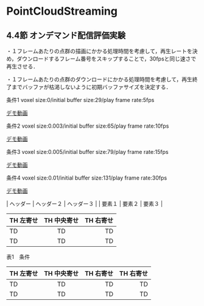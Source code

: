 # PointCloudStreaming
## 4.4節 オンデマンド配信評価実験
・１フレームあたりの点群の描画にかかる処理時間を考慮して，再生レートを決め，ダウンロードするフレーム番号をスキップすることで，30fpsと同じ速さで再生させる．

・１フレームあたりの点群のダウンロードにかかる処理時間を考慮して，再生終了までバッファが枯渇しないように初期バッファサイズを決定する．

条件1 voxel size:0/initial buffer size:29/play frame rate:5fps

[デモ動画](https://waseda.box.com/s/j1j5r2h9y4u20q8sp215was04gda9xdw)

条件2 voxel size:0.003/initial buffer size:65/play frame rate:10fps

[デモ動画](https://waseda.box.com/s/y94tg5xyte84mzaf1dywkod5tw12j7pa)

条件3 voxel size:0.005/initial buffer size:79/play frame rate:15fps

[デモ動画](https://waseda.box.com/s/07o83jqg69dkn6p9dhgd95twe4whz925)

条件4 voxel size:0.01/initial buffer size:131/play frame rate:30fps

[デモ動画](https://waseda.box.com/s/8lx2g0xlujup4jwl3xk1y4qui5sl4bx0)

| ヘッダー | ヘッダー２ | ヘッダー３ |
| 要素１ | 要素２ | 要素３ |

| TH 左寄せ | TH 中央寄せ | TH 右寄せ |
| :--- | :---: | ---: |
| TD | TD | TD |
| TD | TD | TD |

表1　条件

| TH 左寄せ | TH 中央寄せ | TH 右寄せ | TH 右寄せ |
| :--- | :---: | ---: | ---: |
| TD | TD | TD | TD |
| TD | TD | TD | TD |

